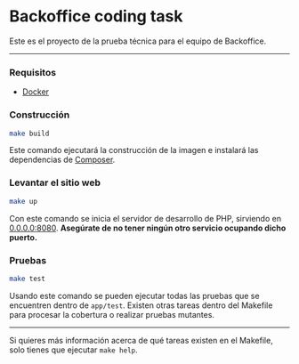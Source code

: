 # Backoffice coding task

Este es el proyecto de la prueba técnica para el equipo de Backoffice.

---

### Requisitos

- [Docker](https://www.docker.com)

### Construcción

```bash
make build
```

Este comando ejecutará la construcción de la imagen e instalará las dependencias de [Composer](https://getcomposer.org).

### Levantar el sitio web

```bash
make up
```

Con este comando se inicia el servidor de desarrollo de PHP, sirviendo en [0.0.0.0:8080](0.0.0.0:8080). **Asegúrate de
no tener ningún otro servicio ocupando dicho puerto.**

### Pruebas

```bash
make test
```

Usando este comando se pueden ejecutar todas las pruebas que se encuentren dentro de `app/test`. Existen otras tareas
dentro del Makefile para procesar la cobertura o realizar pruebas mutantes.

---

Si quieres más información acerca de qué tareas existen en el Makefile, solo tienes que ejecutar `make help`.
